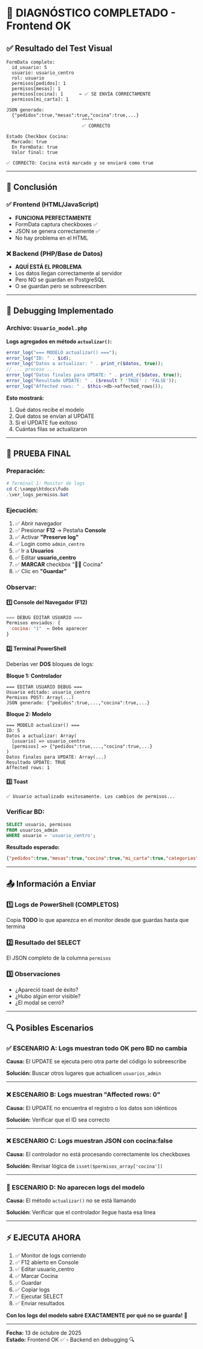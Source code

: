 # 🎉 DIAGNÓSTICO COMPLETADO - Frontend OK

## ✅ Resultado del Test Visual

```
FormData completo:
  id_usuario: 5
  usuario: usuario_centro
  rol: usuario
  permisos[pedidos]: 1
  permisos[mesas]: 1
  permisos[cocina]: 1      ← ✅ SE ENVÍA CORRECTAMENTE
  permisos[mi_carta]: 1

JSON generado:
  {"pedidos":true,"mesas":true,"cocina":true,...}
                            ^^^^
                            ✅ CORRECTO

Estado Checkbox Cocina:
  Marcado: true
  En FormData: true
  Valor final: true

✅ CORRECTO: Cocina está marcado y se enviará como true
```

---

## 🎯 Conclusión

### ✅ **Frontend (HTML/JavaScript)**
- **FUNCIONA PERFECTAMENTE**
- FormData captura checkboxes ✅
- JSON se genera correctamente ✅
- No hay problema en el HTML

### ❌ **Backend (PHP/Base de Datos)**
- **AQUÍ ESTÁ EL PROBLEMA**
- Los datos llegan correctamente al servidor
- Pero NO se guardan en PostgreSQL
- O se guardan pero se sobreescriben

---

## 🔧 Debugging Implementado

### Archivo: `Usuario_model.php`

**Logs agregados en método `actualizar()`:**
```php
error_log("=== MODELO actualizar() ===");
error_log("ID: " . $id);
error_log("Datos a actualizar: " . print_r($datos, true));
// ... proceso ...
error_log("Datos finales para UPDATE: " . print_r($datos, true));
error_log("Resultado UPDATE: " . ($result ? 'TRUE' : 'FALSE'));
error_log("Affected rows: " . $this->db->affected_rows());
```

**Esto mostrará:**
1. Qué datos recibe el modelo
2. Qué datos se envían al UPDATE
3. Si el UPDATE fue exitoso
4. Cuántas filas se actualizaron

---

## 🧪 PRUEBA FINAL

### Preparación:
```powershell
# Terminal 1: Monitor de logs
cd C:\xampp\htdocs\fudo
.\ver_logs_permisos.bat
```

### Ejecución:
1. ✅ Abrir navegador
2. ✅ Presionar **F12** → Pestaña **Console**
3. ✅ Activar **"Preserve log"**
4. ✅ Login como `admin_centro`
5. ✅ Ir a **Usuarios**
6. ✅ Editar **usuario_centro**
7. ✅ **MARCAR** checkbox "👨‍🍳 Cocina"
8. ✅ Clic en **"Guardar"**

### Observar:

#### 1️⃣ Console del Navegador (F12)
```javascript
=== DEBUG EDITAR USUARIO ===
Permisos enviados: {
  cocina: "1"  ← Debe aparecer
}
```

#### 2️⃣ Terminal PowerShell
Deberías ver **DOS** bloques de logs:

**Bloque 1: Controlador**
```
=== EDITAR USUARIO DEBUG ===
Usuario editado: usuario_centro
Permisos POST: Array(...)
JSON generado: {"pedidos":true,...,"cocina":true,...}
```

**Bloque 2: Modelo**
```
=== MODELO actualizar() ===
ID: 5
Datos a actualizar: Array(
  [usuario] => usuario_centro
  [permisos] => {"pedidos":true,...,"cocina":true,...}
)
Datos finales para UPDATE: Array(...)
Resultado UPDATE: TRUE
Affected rows: 1
```

#### 3️⃣ Toast
```
✅ Usuario actualizado exitosamente. Los cambios de permisos...
```

### Verificar BD:
```sql
SELECT usuario, permisos 
FROM usuarios_admin 
WHERE usuario = 'usuario_centro';
```

**Resultado esperado:**
```json
{"pedidos":true,"mesas":true,"cocina":true,"mi_carta":true,"categorias":false,"productos":false}
```

---

## 📤 Información a Enviar

### 1️⃣ Logs de PowerShell (COMPLETOS)
Copia **TODO** lo que aparezca en el monitor desde que guardas hasta que termina

### 2️⃣ Resultado del SELECT
El JSON completo de la columna `permisos`

### 3️⃣ Observaciones
- ¿Apareció toast de éxito?
- ¿Hubo algún error visible?
- ¿El modal se cerró?

---

## 🔍 Posibles Escenarios

### ✅ ESCENARIO A: Logs muestran todo OK pero BD no cambia
**Causa:** El UPDATE se ejecuta pero otra parte del código lo sobreescribe

**Solución:** Buscar otros lugares que actualicen `usuarios_admin`

---

### ❌ ESCENARIO B: Logs muestran "Affected rows: 0"
**Causa:** El UPDATE no encuentra el registro o los datos son idénticos

**Solución:** Verificar que el ID sea correcto

---

### ❌ ESCENARIO C: Logs muestran JSON con cocina:false
**Causa:** El controlador no está procesando correctamente los checkboxes

**Solución:** Revisar lógica de `isset($permisos_array['cocina'])`

---

### 🚫 ESCENARIO D: No aparecen logs del modelo
**Causa:** El método `actualizar()` no se está llamando

**Solución:** Verificar que el controlador llegue hasta esa línea

---

## ⚡ EJECUTA AHORA

1. ✅ Monitor de logs corriendo
2. ✅ F12 abierto en Console
3. ✅ Editar usuario_centro
4. ✅ Marcar Cocina
5. ✅ Guardar
6. ✅ Copiar logs
7. ✅ Ejecutar SELECT
8. ✅ Enviar resultados

**Con los logs del modelo sabré EXACTAMENTE por qué no se guarda!** 🎯

---

**Fecha:** 13 de octubre de 2025  
**Estado:** Frontend OK ✅ - Backend en debugging 🔍

